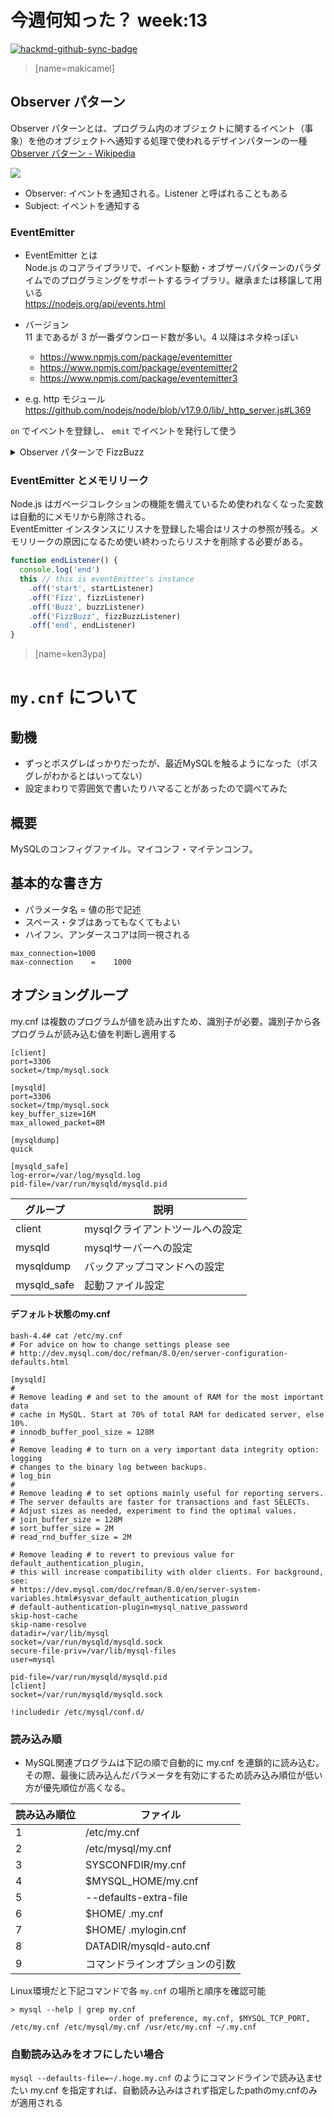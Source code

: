 # 今週何知った？ week:13

[![hackmd-github-sync-badge](https://hackmd.io/CFlTER5rRHy37AW44sisZw/badge)](https://hackmd.io/CFlTER5rRHy37AW44sisZw)

> [name=makicamel]

## Observer パターン
Observer パターンとは、プログラム内のオブジェクトに関するイベント（事象）を他のオブジェクトへ通知する処理で使われるデザインパターンの一種  
[Observer パターン - Wikipedia](https://ja.wikipedia.org/wiki/Observer_パターン)

![](https://i.imgur.com/cG9ut0S.png)
- Observer: イベントを通知される。Listener と呼ばれることもある
- Subject: イベントを通知する

### EventEmitter

- EventEmitter とは  
Node.js のコアライブラリで、イベント駆動・オブザーバパターンのパラダイムでのプログラミングをサポートするライブラリ。継承または移譲して用いる  
https://nodejs.org/api/events.html

- バージョン  
11 まであるが 3 が一番ダウンロード数が多い。4 以降はネタ枠っぽい
  - https://www.npmjs.com/package/eventemitter
  - https://www.npmjs.com/package/eventemitter2
  - https://www.npmjs.com/package/eventemitter3

- e.g. http モジュール  
https://github.com/nodejs/node/blob/v17.9.0/lib/_http_server.js#L369
    
`on` でイベントを登録し、 `emit` でイベントを発行して使う


<details><summary>Observer パターンで FizzBuzz</summary>
    
```javascript
function createFizzBuzzEventEmitter(until) { 
  const eventEmitter = new events.EventEmitter()
  process.nextTick(() => _emitFizzBuzz(eventEmitter, until))
  return eventEmitter
}

async function _emitFizzBuzz(eventEmitter, until) {
  eventEmitter.emit('start')
  let count = 1
  while (count <= until) {
    await new Promise(resolve => setTimeout(resolve, 100))
    if (count % 15 === 0) {
      eventEmitter.emit('FizzBuzz', count)
    } else if (count % 3 === 0) {
      eventEmitter.emit('Fizz', count)
    } else if (count % 5 === 0) {
      eventEmitter.emit('Buzz', count)
    }
    count += 1
  }
  eventEmitter.emit('end')
}

function startListener() {
  console.log('start')
}
function fizzListener(count) {
  console.log('Fizz', count)
}
function buzzListener(count) {
  console.log('Buzz', count)
}
function fizzBuzzListener(count) {
  console.log('FizzBuzz', count)
}
function endListener() {
  console.log('end')
  this // this is eventEmitter's instance
    .off('start', startListener)
    .off('Fizz', fizzListener)
    .off('Buzz', buzzListener)
    .off('FizzBuzz', fizzBuzzListener)
    .off('end', endListener)
}

createFizzBuzzEventEmitter(40)
  .on('start', startListener)
  .on('Fizz', fizzListener)
  .on('Buzz', buzzListener)
  .on('FizzBuzz', fizzBuzzListener)
  .on('end', endListener)
```
    
</details>

### EventEmitter とメモリリーク
Node.js はガベージコレクションの機能を備えているため使われなくなった変数は自動的にメモリから削除される。  
EventEmitter インスタンスにリスナを登録した場合はリスナの参照が残る。メモリリークの原因になるため使い終わったらリスナを削除する必要がある。

```javascript
function endListener() {
  console.log('end')
  this // this is eventEmitter's instance
    .off('start', startListener)
    .off('Fizz', fizzListener)
    .off('Buzz', buzzListener)
    .off('FizzBuzz', fizzBuzzListener)
    .off('end', endListener)
}
```
    
> [name=ken3ypa]

# `my.cnf` について
## 動機
- ずっとポスグレばっかりだったが、最近MySQLを触るようになった（ポスグレがわかるとはいってない）
- 設定まわりで雰囲気で書いたりハマることがあったので調べてみた

## 概要
MySQLのコンフィグファイル。マイコンフ・マイテンコンフ。

## 基本的な書き方

- パラメータ名 = 値の形で記述
- スペース・タブはあってもなくてもよい
- ハイフン、アンダースコアは同一視される

```
max_connection=1000
max-connection    =    1000
```

## オプショングループ

my.cnf は複数のプログラムが値を読み出すため、識別子が必要。識別子から各プログラムが読み込む値を判断し適用する

```
[client]
port=3306
socket=/tmp/mysql.sock

[mysqld]
port=3306
socket=/tmp/mysql.sock
key_buffer_size=16M
max_allowed_packet=8M

[mysqldump]
quick

[mysqld_safe]
log-error=/var/log/mysqld.log
pid-file=/var/run/mysqld/mysqld.pid
```

|グループ|説明|
| --- | --- |
|client|mysqlクライアントツールへの設定|
|mysqld|mysqlサーバーへの設定|
| mysqldump |バックアップコマンドへの設定  |
|mysqld_safe  | 起動ファイル設定 |

#### デフォルト状態のmy.cnf

```
bash-4.4# cat /etc/my.cnf
# For advice on how to change settings please see
# http://dev.mysql.com/doc/refman/8.0/en/server-configuration-defaults.html

[mysqld]
#
# Remove leading # and set to the amount of RAM for the most important data
# cache in MySQL. Start at 70% of total RAM for dedicated server, else 10%.
# innodb_buffer_pool_size = 128M
#
# Remove leading # to turn on a very important data integrity option: logging
# changes to the binary log between backups.
# log_bin
#
# Remove leading # to set options mainly useful for reporting servers.
# The server defaults are faster for transactions and fast SELECTs.
# Adjust sizes as needed, experiment to find the optimal values.
# join_buffer_size = 128M
# sort_buffer_size = 2M
# read_rnd_buffer_size = 2M

# Remove leading # to revert to previous value for default_authentication_plugin,
# this will increase compatibility with older clients. For background, see:
# https://dev.mysql.com/doc/refman/8.0/en/server-system-variables.html#sysvar_default_authentication_plugin
# default-authentication-plugin=mysql_native_password
skip-host-cache
skip-name-resolve
datadir=/var/lib/mysql
socket=/var/run/mysqld/mysqld.sock
secure-file-priv=/var/lib/mysql-files
user=mysql

pid-file=/var/run/mysqld/mysqld.pid
[client]
socket=/var/run/mysqld/mysqld.sock

!includedir /etc/mysql/conf.d/
```

### 読み込み順
- MySQL関連プログラムは下記の順で自動的に my.cnf を連鎖的に読み込む。その際、最後に読み込んだパラメータを有効にするため読み込み順位が低い方が優先順位が高くなる。

|読み込み順位|ファイル|
| --- | --- |
| 1 | /etc/my.cnf |
| 2 | /etc/mysql/my.cnf |
| 3 | SYSCONFDIR/my.cnf |
| 4 | $MYSQL_HOME/my.cnf |
| 5 | --defaults-extra-file |
| 6 | $HOME/ .my.cnf |
| 7 | $HOME/ .mylogin.cnf |
| 8 | DATADIR/mysqld-auto.cnf |
| 9 | コマンドラインオプションの引数 |


Linux環境だと下記コマンドで各 `my.cnf` の場所と順序を確認可能
```
> mysql --help | grep my.cnf
                      order of preference, my.cnf, $MYSQL_TCP_PORT,
/etc/my.cnf /etc/mysql/my.cnf /usr/etc/my.cnf ~/.my.cnf
```

### 自動読み込みをオフにしたい場合

`mysql --defaults-file=~/.hoge.my.cnf` のようにコマンドラインで読み込ませたい my.cnf を指定すれば、自動読み込みはされず指定したpathのmy.cnfのみが適用される